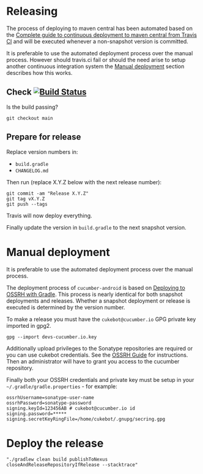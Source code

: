 Releasing
=========

The process of deploying to maven central has been automated based on 
the [Complete guide to continuous deployment to maven central from Travis CI](http://www.debonair.io/post/maven-cd/)
and will be executed whenever a non-snapshot version is committed.

It is preferable to use the automated deployment process over the manual process. However should travis.ci fail or should the 
need arise to setup another continuous integration system the [Manual deployment](#manual-deployment) section 
describes how this works.

## Check [![Build Status](https://travis-ci.org/cucumber/cucumber-android.svg?branch=master)](https://travis-ci.org/cucumber/cucumber-android) ##

Is the build passing?

```
git checkout main
```

## Prepare for release ##

Replace version numbers in:

* `build.gradle`
* `CHANGELOG.md`

Then run (replace X.Y.Z below with the next release number): 

```
git commit -am "Release X.Y.Z"
git tag vX.Y.Z
git push --tags
```
Travis will now deploy everything.

Finally update the version in `build.gradle` to the next snapshot version.


# Manual deployment #

It is preferable to use the automated deployment process over the manual process.

The deployment process of `cucumber-android` is based on 
[Deploying to OSSRH with Gradle](https://central.sonatype.org/pages/gradle.html).
This process is nearly identical for both snapshot deployments and releases. Whether a snapshot 
deployment or release is executed is determined by the version number.

To make a release you must have the `cukebot@cucumber.io` GPG private key imported in gpg2.

```
gpg --import devs-cucumber.io.key
```

Additionally upload privileges to the Sonatype repositories are required
or you can use cukebot credentials. See the
[OSSRH Guide](http://central.sonatype.org/pages/ossrh-guide.html) for
instructions. Then an administrator will have to grant you access to the
cucumber repository.

Finally both your OSSRH credentials and private key must be setup in
your `~/.gradle/gradle.properties` - for example:

```
ossrhUsername=sonatype-user-name
ossrhPassword=sonatype-password
signing.keyId=123456AB # cukebot@cucumber.io id
signing.password=*****
signing.secretKeyRingFile=/home/cukebot/.gnupg/secring.gpg
```


# Deploy the release #

```
"./gradlew clean build publishToNexus closeAndReleaseRepositoryIfRelease --stacktrace"
```

